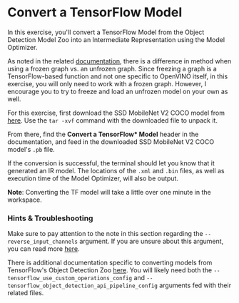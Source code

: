 # Convert a TensorFlow Model

In this exercise, you'll convert a TensorFlow Model from the Object Detection Model Zoo
into an Intermediate Representation using the Model Optimizer.

As noted in the related [documentation](https://docs.openvinotoolkit.org/latest/_docs_MO_DG_prepare_model_convert_model_Convert_Model_From_TensorFlow.html), 
there is a difference in method when using a frozen graph vs. an unfrozen graph. Since
freezing a graph is a TensorFlow-based function and not one specific to OpenVINO itself,
in this exercise, you will only need to work with a frozen graph. However, I encourage you to
try to freeze and load an unfrozen model on your own as well.

For this exercise, first download the SSD MobileNet V2 COCO model from [here](http://download.tensorflow.org/models/object_detection/ssd_mobilenet_v2_coco_2018_03_29.tar.gz). Use the `tar -xvf` 
command with the downloaded file to unpack it.

From there, find the **Convert a TensorFlow\* Model** header in the documentation, and
feed in the downloaded SSD MobileNet V2 COCO model's `.pb` file. 

If the conversion is successful, the terminal should let you know that it generated an IR model.
The locations of the `.xml` and `.bin` files, as well as execution time of the Model Optimizer,
will also be output.

**Note**: Converting the TF model will take a little over one minute in the workspace.

### Hints & Troubleshooting

Make sure to pay attention to the note in this section regarding the 
`--reverse_input_channels` argument. 
If you are unsure about this argument, you can read more [here](https://docs.openvinotoolkit.org/latest/_docs_MO_DG_prepare_model_convert_model_Converting_Model_General.html#when_to_reverse_input_channels).

There is additional documentation specific to converting models from TensorFlow's Object
Detection Zoo [here](https://docs.openvinotoolkit.org/latest/_docs_MO_DG_prepare_model_convert_model_tf_specific_Convert_Object_Detection_API_Models.html).
You will likely need both the `--tensorflow_use_custom_operations_config` and
`--tensorflow_object_detection_api_pipeline_config` arguments fed with their 
related files.
